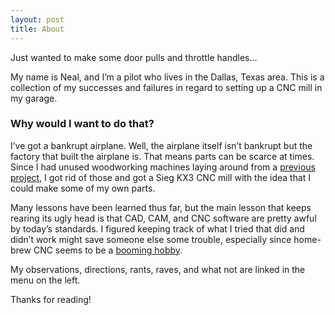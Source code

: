 ```yaml
---
layout: post
title: About
---
```

<p class="message">
Just wanted to make some door pulls and throttle handles…
</p>

My name is Neal, and I’m a pilot who lives in the Dallas, Texas area.  This is a collection of my successes and failures in regard to setting up a CNC mill in my garage.  

### Why would I want to do that?

I’ve got a bankrupt airplane.  Well, the airplane itself isn’t bankrupt but the factory that built the airplane is.  That means parts can be scarce at times.  Since I had unused woodworking machines laying around from a [previous](http://imgur.com/a/4Ft9R) [project](http://imgur.com/a/m1hWI), I got rid of those and got a Sieg KX3 CNC mill with the idea that I could make some of my own parts.

Many lessons have been learned thus far, but the main lesson that keeps rearing its ugly head is that CAD, CAM, and CNC software are pretty awful by today’s standards.  I figured keeping track of what I tried that did and didn’t work might save someone else some trouble, especially since home-brew CNC seems to be a [booming hobby](https://www.youtube.com/results?search_query=home+CNC).

My observations, directions, rants, raves, and what not are linked in the menu on the left.

Thanks for reading!
